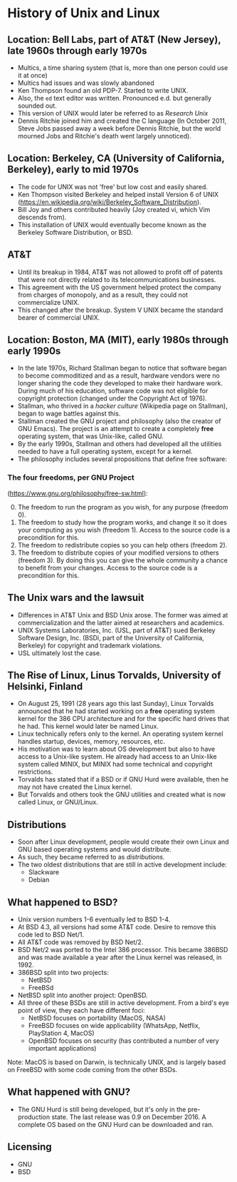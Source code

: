# History of Unix and Linux

## Location: Bell Labs, part of AT&T (New Jersey), late 1960s through early 1970s
- Multics, a time sharing system (that is, more than one person could use it at
  once)
- Multics had issues and was slowly abandoned
- Ken Thompson found an old PDP-7. Started to write UNIX.
- Also, the ``ed`` text editor was written. Pronounced e.d. but generally
  sounded out.
- This version of UNIX would later be referred to as *Research Unix*
- Dennis Ritchie joined him and created the C language (In October 2011, Steve
  Jobs passed away a week before Dennis Ritchie, but the world mourned Jobs and
  Ritchie's death went largely unnoticed).

## Location: Berkeley, CA (University of California, Berkeley), early to mid 1970s
- The code for UNIX was not 'free' but low cost and easily shared. 
- Ken Thompson visited Berkeley and helped install Version 6 of UNIX
  (https://en.wikipedia.org/wiki/Berkeley_Software_Distribution).
- Bill Joy and others contributed heavily (Joy created vi, which Vim descends
  from).
- This installation of UNIX would eventually become known as the Berkeley
  Software Distribution, or BSD.

## AT&T
- Until its breakup in 1984, AT&T was not allowed to profit off of patents that
  were not directly related to its telecommunications businesses.
- This agreement with the US government helped protect the company from charges
  of monopoly, and as a result, they could not commercialize UNIX.
- This changed after the breakup. System V UNIX became the standard bearer of
  commercial UNIX.

## Location: Boston, MA (MIT), early 1980s through early 1990s
- In the late 1970s, Richard Stallman began to notice that software began to
  become commoditized and as a result, hardware vendors were no longer sharing
  the code they developed to make their hardware work. During much of his
  education, software code was not eligible for copyright protection (changed
  under the Copyright Act of 1976).
- Stallman, who thrived in a *hacker culture* (Wikipedia page on Stallman),
  began to wage battles against this. 
- Stallman created the GNU project and philosophy (also the creator of GNU
  Emacs). The project is an attempt to create a completely **free** operating
  system, that was Unix-like, called GNU.
- By the early 1990s, Stallman and others had developed all the utilities
  needed to have a full operating system, except for a kernel.
- The philosophy includes several propositions that define free software:

### The four freedoms, per GNU Project
(https://www.gnu.org/philosophy/free-sw.html):

0. The freedom to run the program as you wish, for any purpose (freedom 0).
1. The freedom to study how the program works, and change it so it does your
   computing as you wish (freedom 1). Access to the source code is
   a precondition for this.
2. The freedom to redistribute copies so you can help others (freedom 2).
3. The freedom to distribute copies of your modified versions to others
   (freedom 3). By doing this you can give the whole community a chance to
   benefit from your changes. Access to the source code is a precondition for
   this.

## The Unix wars and the lawsuit
- Differences in AT&T Unix and BSD Unix arose. The former was aimed at
  commercialization and the latter aimed at researchers and academics.
- UNIX Systems Laboratories, Inc. (USL, part of AT&T) sued Berkeley Software
  Design, Inc. (BSDi, part of the University of California, Berkeley) for
  copyright and trademark violations.
- USL ultimately lost the case.

## The Rise of Linux, Linus Torvalds, University of Helsinki, Finland
- On August 25, 1991 (28 years ago this last Sunday), Linux Torvalds announced
  that he had started working on a **free** operating system kernel for the 386
  CPU architecture and for the specific hard drives that he had. This kernel
  would later be named Linux.
- Linux technically refers only to the kernel. An operating system kernel
  handles startup, devices, memory, resources, etc.
- His motivation was to learn about OS development but also to have access to
  a Unix-like system. He already had access to an Unix-like system called
  MINIX, but MINIX had some technical and copyright restrictions.
- Torvalds has stated that if a BSD or if GNU Hurd were available, then he may
  not have created the Linux kernel.
- But Torvalds and others took the GNU utilities and created what is now called
  Linux, or GNU/Linux.

## Distributions
- Soon after Linux development, people would create their own Linux and GNU
  based operating systems and would distribute.
- As such, they became referred to as *distributions*.
- The two oldest distributions that are still in active development include:
    - Slackware
    - Debian

## What happened to BSD?
- Unix version numbers 1-6 eventually led to BSD 1-4.
- At BSD 4.3, all versions had some AT&T code. Desire to remove this code led
  to BSD Net/1.
- All AT&T code was removed by BSD Net/2.
- BSD Net/2 was ported to the Intel 386 processor. This became 386BSD and was
  made available a year after the Linux kernel was released, in 1992.
- 386BSD split into two projects:
    - NetBSD
    - FreeBSd
- NetBSD split into another project: OpenBSD.
- All three of these BSDs are still in active development. From a bird's eye
  point of view, they each have different foci:
    - NetBSD focuses on portability (MacOS, NASA)
    - FreeBSD focuses on wide applicability (WhatsApp, Netflix, PlayStation 4,
      MacOS)
    - OpenBSD focuses on security (has contributed a number of very important
      applications)

Note: MacOS is based on Darwin, is technically UNIX, and is largely based on
FreeBSD with some code coming from the other BSDs. 

## What happened with GNU?

- The GNU Hurd is still being developed, but it's only in the pre-production
  state. The last release was 0.9 on December 2016. A complete OS based on the
  GNU Hurd can be downloaded and ran.

## Licensing
- GNU
- BSD

